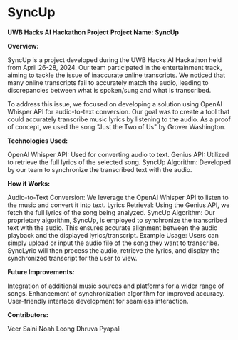 # SyncUp
**UWB Hacks AI Hackathon Project**
**Project Name: SyncUp**

**Overview:**

SyncUp is a project developed during the UWB Hacks AI Hackathon held from April 26-28, 2024. Our team participated in the entertainment track, aiming to tackle the issue of inaccurate online transcripts. We noticed that many online transcripts fail to accurately match the audio, leading to discrepancies between what is spoken/sung and what is transcribed.

To address this issue, we focused on developing a solution using OpenAI Whisper API for audio-to-text conversion. Our goal was to create a tool that could accurately transcribe music lyrics by listening to the audio. As a proof of concept, we used the song "Just the Two of Us" by Grover Washington.

**Technologies Used:**

OpenAI Whisper API: Used for converting audio to text.
Genius API: Utilized to retrieve the full lyrics of the selected song.
SyncUp Algorithm: Developed by our team to synchronize the transcribed text with the audio.

**How it Works:**

Audio-to-Text Conversion: We leverage the OpenAI Whisper API to listen to the music and convert it into text.
Lyrics Retrieval: Using the Genius API, we fetch the full lyrics of the song being analyzed.
SyncUp Algorithm: Our proprietary algorithm, SyncUp, is employed to synchronize the transcribed text with the audio. This ensures accurate alignment between the audio playback and the displayed lyrics/transcript.
Example Usage:
Users can simply upload or input the audio file of the song they want to transcribe. SyncLyric will then process the audio, retrieve the lyrics, and display the synchronized transcript for the user to view.

**Future Improvements:**

Integration of additional music sources and platforms for a wider range of songs.
Enhancement of synchronization algorithm for improved accuracy.
User-friendly interface development for seamless interaction.

**Contributors:**

Veer Saini
Noah Leong
Dhruva Pyapali
